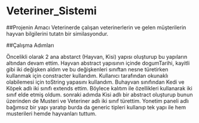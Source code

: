 # Veteriner_Sistemi
##Projenin Amacı
Veterinerde çalışan veterinerlerin ve gelen müşterilerin hayvan bilgilerini tutatn bir similasyondur.


##Çalışma Adımları

Öncelikli olarak 2 ana abstarct (Hayvan, Kisi) yapısı oluşturup bu yapıların altından devam ettim. Hayvan abstract yapısının içinde dogumTarihi, kayitli gibi iki 
değişken aldım ve bu değişkenleri sınıftan nesne türetirken kullanmak için constracter kullandım. Kullanıcı tarafından okunaklı olabilemesi için toString yapasını
kullandım. Buhayvan sınıfından Kedi ve Köpek adlı iki sınıfı extends ettim. Böylece kalıtım ile özellikleri kullanarak iki sınıf elde etmiş oldum. sonraki adımda
Kisi adlı bir abstract oluşturup bunun üzerinden de Musteri ve Veteriner adlı iki sınıf türettim. Yonetim paneli adlı bağımsız bir yapı yaratıp burda da generic
tipleri kullanıp tek yapı ile hem musterileri hemde hayvanları tuttum.

